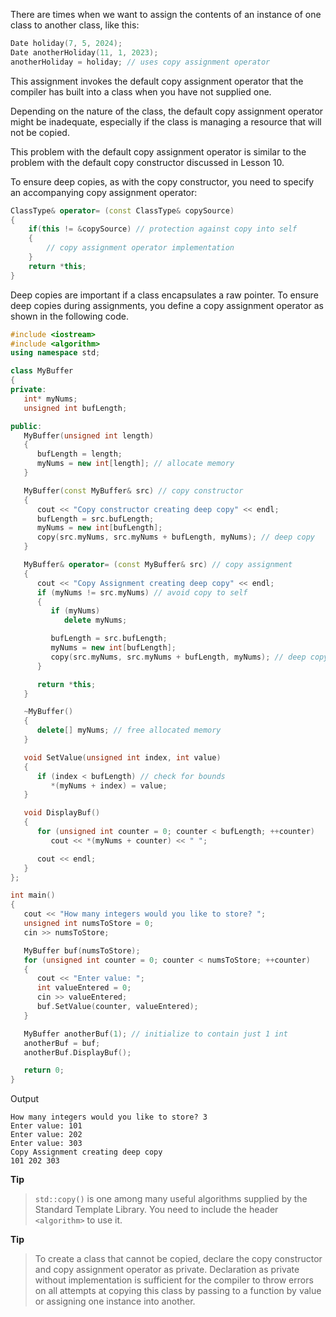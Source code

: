 [//]: # (### The Copy Assignment Operator =)

There are times when we want to assign the contents of an instance of one class to another class, like this:

```cpp
Date holiday(7, 5, 2024); 
Date anotherHoliday(11, 1, 2023); 
anotherHoliday = holiday; // uses copy assignment operator 

```

This assignment invokes the default copy assignment operator that the compiler has built into a class when you have not supplied one.

Depending on the nature of the class, the default copy assignment operator might be inadequate, especially if the class is managing a resource that will not be copied.

This problem with the default copy assignment operator is similar to the problem with the default copy constructor discussed in Lesson 10.

To ensure deep copies, as with the copy constructor, you need to specify an accompanying copy assignment operator:

```cpp
ClassType& operator= (const ClassType& copySource) 
{ 
    if(this != &copySource) // protection against copy into self 
    { 
        // copy assignment operator implementation 
    } 
    return *this; 
}

```

Deep copies are important if a class encapsulates a raw pointer. To ensure deep copies during assignments, you define a copy assignment operator as shown in the following code.

```cpp
#include <iostream>
#include <algorithm>
using namespace std;

class MyBuffer
{
private:
   int* myNums;
   unsigned int bufLength;

public:
   MyBuffer(unsigned int length)
   {
      bufLength = length;
      myNums = new int[length]; // allocate memory
   }

   MyBuffer(const MyBuffer& src) // copy constructor
   {
      cout << "Copy constructor creating deep copy" << endl;
      bufLength = src.bufLength;
      myNums = new int[bufLength];
      copy(src.myNums, src.myNums + bufLength, myNums); // deep copy
   }

   MyBuffer& operator= (const MyBuffer& src) // copy assignment
   {
      cout << "Copy Assignment creating deep copy" << endl;
      if (myNums != src.myNums) // avoid copy to self
      {
         if (myNums)
            delete myNums;

         bufLength = src.bufLength;
         myNums = new int[bufLength];
         copy(src.myNums, src.myNums + bufLength, myNums); // deep copy
      }

      return *this;
   }

   ~MyBuffer()
   {
      delete[] myNums; // free allocated memory
   }

   void SetValue(unsigned int index, int value)
   {
      if (index < bufLength) // check for bounds
         *(myNums + index) = value;
   }

   void DisplayBuf()
   {
      for (unsigned int counter = 0; counter < bufLength; ++counter)
         cout << *(myNums + counter) << " ";

      cout << endl;
   }
};

int main()
{
   cout << "How many integers would you like to store? ";
   unsigned int numsToStore = 0;
   cin >> numsToStore;

   MyBuffer buf(numsToStore);
   for (unsigned int counter = 0; counter < numsToStore; ++counter)
   {
      cout << "Enter value: ";
      int valueEntered = 0;
      cin >> valueEntered;
      buf.SetValue(counter, valueEntered);
   }

   MyBuffer anotherBuf(1); // initialize to contain just 1 int
   anotherBuf = buf;
   anotherBuf.DisplayBuf();

   return 0; 
}
```

Output

```
How many integers would you like to store? 3 
Enter value: 101 
Enter value: 202 
Enter value: 303 
Copy Assignment creating deep copy 
101 202 303
```

**Tip**
>`std::copy()` is one among many useful algorithms supplied by the Standard Template Library. You need to include the header `<algorithm>` to use it.

**Tip**
>To create a class that cannot be copied, declare the copy constructor and copy assignment operator as private. Declaration as private without implementation is sufficient for the compiler to throw errors on all attempts at copying this class by passing to a function by value or assigning one instance into another.
